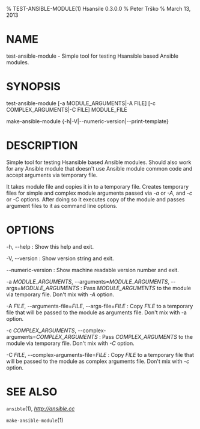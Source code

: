 % TEST-ANSIBLE-MODULE(1) Hsansile 0.3.0.0
% Peter Trško
% March 13, 2013

# NAME

test-ansible-module - Simple tool for testing Hsansible based Ansible modules.


# SYNOPSIS

test-ansible-module \[-a MODULE\_ARGUMENTS|-A FILE] \[-c COMPLEX\_ARGUMENTS|-C
FILE] MODULE\_FILE

make-ansible-module {-h|-V|--numeric-version|--print-template}


# DESCRIPTION

Simple tool for testing Hsansible based Ansible modules. Should also work for
any Ansible module that doesn't use Ansible module common code and accept
arguments via temporary file.

It takes module file and copies it in to a temporary file. Creates temporary
files for simple and complex module arguments passed via *-a* or *-A*, and *-c*
or *-C* options. After doing so it executes copy of the module and passes
argument files to it as command line options.


# OPTIONS

-h, \--help
:   Show this help and exit.

-V, \--version
:   Show version string and exit.

\--numeric-version
:   Show machine readable version number and exit.

-a *MODULE\_ARGUMENTS*, \--arguments=*MODULE\_ARGUMENTS*, \--args=*MODULE\_ARGUMENTS*
:   Pass *MODULE\_ARGUMENTS* to the module via temporary file. Don't mix with
    *-A* option.

-A *FILE*, \--arguments-file=*FILE*, \--args-file=*FILE*
:   Copy *FILE* to a temporary file that will be passed to the module as
    arguments file. Don't mix with -a option.

-c *COMPLEX_ARGUMENTS*, \--complex-arguments=*COMPLEX_ARGUMENTS*
:   Pass *COMPLEX\_ARGUMENTS* to the module via temporary file. Don't mix with
    *-C* option.

-C *FILE*, \--complex-arguments-file=*FILE*
:   Copy *FILE* to a temporary file that will be passed to the module as
    complex arguments file. Don't mix with *-c* option.


# SEE ALSO

`ansible`(1), *http://ansible.cc*

`make-ansible-module`(1)
